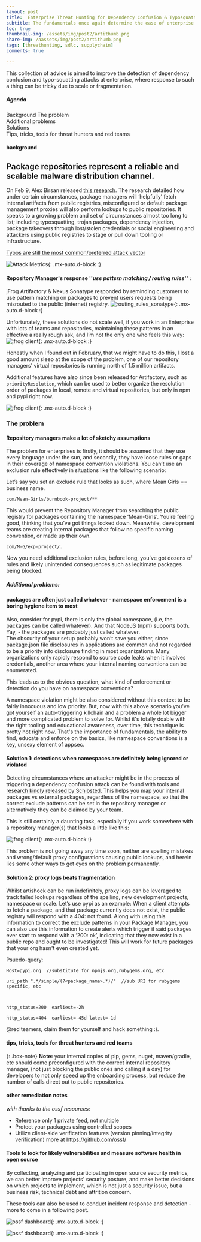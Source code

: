 ```yaml
---
layout: post
title: 	Enterprise Threat Hunting for Dependency Confusion & Typosquatting
subtitle: The fundamentals once again determine the ease of enterprise response.
toc: true
thumbnail-img: /assets/img/post2/artithumb.png
share-img: /aassets/img/post2/artithumb.png
tags: [threathunting, sdlc, supplychain]
comments: true

---
```


This collection of advice is aimed to improve the detection of dependency confusion and typo-squatting attacks at enterprise, where response to such a thing can be tricky due to scale or fragmentation.

##### Agenda
Background 
The problem  
Additional problems  
Solutions  
Tips, tricks, tools for threat hunters and red teams  


#### background
##  Package repositories represent a reliable and scalable malware distribution channel.


On Feb 9, Alex Birsan released [this research](https://medium.com/@alex.birsan/dependency-confusion-4a5d60fec610).
The research detailed how under certain circumstances, package managers will ‘helpfully’ fetch internal artifacts from public registries, misconfigured or default package management proxies will also perform lookups to public repositories.
It speaks to a growing problem and set of circumstances almost too long to list; including typosquatting, trojan packages, dependency injection,  package takeovers through lost/stolen credentials or social engineering  and attackers using public registries to stage or pull down tooling or infrastructure.

[Typos are still the most common/preferred attack vector](https://link.springer.com/chapter/10.1007%2F978-3-030-52683-2_2)

![Attack Metrics](/assets/img/post2/attack_type.png){: .mx-auto.d-block :}

#### Repository Manager's response ''_use pattern matching / routing rules_'' :

jFrog Artifactory & Nexus Sonatype responded by reminding customers to use pattern matching on packages to prevent  users requests being misrouted to the public (internet) registry.
![routing_rules_sonatype](/assets/img/post2/routing-rule-create.png){: .mx-auto.d-block :}


Unfortunately, these solutions do not scale well, if you work in an Enterprise with lots of teams and repositories, maintaining these patterns in an effective a really rough ask, and I’m not the only one who feels this way:
 ![jfrog client](/assets/img/post2/jfrogfeelies.png){: .mx-auto.d-block :}

 Honestly when I found out in February, that we might have to do this, I lost a good amount sleep at the scope of the problem, one of our repository managers' virtual repositories is running north of 1.5 million artifacts.

 Additional features have also since been released for Artifactory, such as `priorityResolution`, which can be used to better organize the resolution order of packages in local, remote and virtual repositories, but only in npm and pypi right now.

 ![jfrog client](/assets/img/post2/priorityresolution.png){: .mx-auto.d-block :}

### The problem
####  Repository managers make a lot of sketchy assumptions

 The problem for enterprises is firstly, it should be assumed that they use every language under the sun, and secondly, they have loose rules or gaps in their coverage of namespace convention violations.
 You can’t use an exclusion rule effectively in situations like the following scenario:

 Let’s say you set an exclude rule  that looks as such, where Mean Girls == business name.
 ~~~
 com/Mean-Girls/burnbook-project/**
 ~~~
  This would prevent the Repository Manager from searching the public registry for packages containing the namespace ‘Mean-Girls’.
 You’re feeling good, thinking that you’ve got things locked down. Meanwhile, development teams are creating internal packages that follow no specific naming convention, or made up their own.
 ~~~
 com/M-G/exp-project/.
 ~~~
 Now you need additional exclusion rules, before long, you've got dozens of rules and likely unintended consequences such as legitimate packages being blocked.

##### Additional problems:
####  packages are often just called whatever - namespace enforcement is a boring hygiene item to most

 Also, consider for pypi, there is only the global namespace, (i.e, the packages can be called whatever).
 And that NodeJS (npm) supports both. Yay, - the packages are probably just called whatever.  
 The obscurity of your setup probably won’t save you either, since package.json file disclosures in applications are common and not regarded to be a priority info disclosure finding in most organizations.
 Many organizations only rapidly respond to source code leaks when it involves credentials, another area where your internal naming conventions can be enumerated.

 This leads us to the obvious question, what kind of enforcement or detection do you have on namespace conventions?

 A namespace violation might be also considered without this context to be fairly innocuous and low priority.
 But, now with this above scenario you've got yourself an auto-triggering killchain and a problem a whole lot bigger and more complicated problem to solve for. Whilst it's totally doable with the right tooling and educational awareness, over time, this technique is pretty hot right now.
 That's the importance of fundamentals, the ability to find, educate and enforce on the basics, like namespace conventions is a key, unsexy element of appsec.

#### Solution 1: detections when namespaces are definitely being ignored or violated

 Detecting circumstances where an attacker might be in the process of triggering a dependency confusion attack can be found with tools and [research kindly released by Schibsted](https://github.com/schibsted/artishock). This helps you map your internal packages vs external packages, regardless of the namespace, so that the correct exclude patterns can be set in the repository manager or alternatively they can be claimed by your team.

This is still certainly a daunting task, especially if you work somewhere with a repository manager(s) that looks a little like this:

![jfrog client](/assets/img/post2/artycount.png){: .mx-auto.d-block :}


This problem is not going away any time soon, neither are spelling mistakes and wrong/default proxy configurations causing public lookups, and herein lies some other ways to get eyes on the problem permanently.

#### Solution 2: proxy logs beats fragmentation

Whilst artishock can be run indefinitely, proxy logs can be leveraged to track failed lookups regardless of the spelling, new development projects, namespace or scale.
Let’s use pypi as an example: When a client attempts to fetch a package, and that package currently does not exist, the public registry will respond with a 404: not found.
Along with using this information to correct the exclude patterns in your Package Manager, you can also use this information to create alerts which trigger if said packages ever start to respond with a ‘200: ok’, indicating that they now exist in a public repo and ought to be investigated!
This will work for future packages that your org hasn't even created yet.

Psuedo-query:

~~~
Host=pypi.org  //substitute for npmjs.org,rubygems.org, etc

uri_path ".*/simple/(?<package_name>.*)/"  //sub URI for rubygems specific, etc



http_status=200  earliest=-2h

http_status=404  earliest=-45d latest=-1d
~~~

@red teamers, claim them for yourself and hack something :).


#### tips, tricks, tools for threat hunters and red teams

{: .box-note}
**Note:** your internal copies of pip, gems, nuget, maven/gradle, etc should come preconfigured with the correct  internal repository manager, (not just blocking the public ones and calling it a day) for developers to not only speed up the onboarding process, but reduce the number of calls direct out to public repositories.

#### other remediation notes

_with thanks to the ossf resources_:
- Reference only 1 private feed, not multiple
- Protect your packages using controlled scopes
- Utilize client-side verification features (version pinning/integrity verification)
more at https://github.com/ossf/  


#### Tools to look for likely vulnerabilities and measure software health in open source

By collecting, analyzing and participating in open source security metrics, we can better improve projects' security posture, and make better decisions on which projects to implement, which is not just a security issue, but a business risk, technical debt and attrition concern.

These tools can also be used to conduct incident response and detection - more to come in a following post.

![ossf dashboard](/assets/img/post2/ossf_metrics.png){: .mx-auto.d-block :}

![ossf dashboard](/assets/img/post2/metrics_model.png){: .mx-auto.d-block :}
